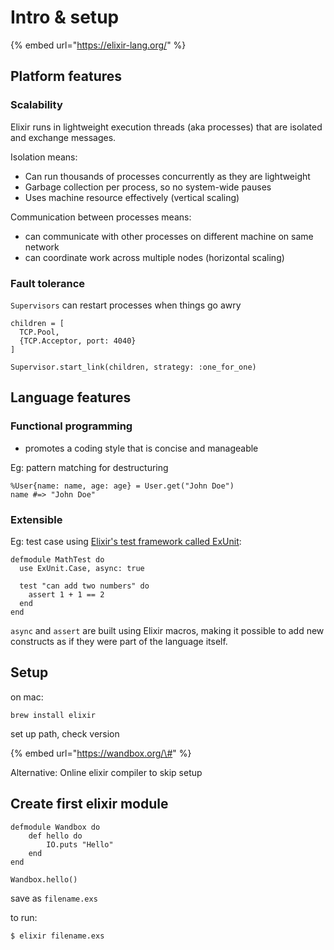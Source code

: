 # Intro & setup

{% embed url="https://elixir-lang.org/" %}

## Platform features

### Scalability

Elixir runs in lightweight execution threads \(aka processes\) that are isolated and exchange messages. 

Isolation means:

*  Can run thousands of processes concurrently as they are lightweight
* Garbage collection per process, so no system-wide pauses
* Uses machine resource effectively \(vertical scaling\)

Communication between processes means:

* can communicate with other processes on different machine on same network
* can coordinate work across multiple nodes \(horizontal scaling\)

### Fault tolerance

`Supervisors` can restart processes when things go awry

```text
children = [
  TCP.Pool,
  {TCP.Acceptor, port: 4040}
]

Supervisor.start_link(children, strategy: :one_for_one)
```

## Language features

### Functional programming

* promotes a coding style that is concise and manageable

Eg: pattern matching for destructuring

```text
%User{name: name, age: age} = User.get("John Doe")
name #=> "John Doe"
```

### Extensible

Eg: test case using [Elixir's test framework called ExUnit](https://hexdocs.pm/ex_unit/):

```text
defmodule MathTest do
  use ExUnit.Case, async: true

  test "can add two numbers" do
    assert 1 + 1 == 2
  end
end
```

`async` and `assert` are built using Elixir macros, making it possible to add new constructs as if they were part of the language itself.

## Setup

on mac:

`brew install elixir`

set up path, check version



{% embed url="https://wandbox.org/\#" %}

Alternative: Online elixir compiler to skip setup

## Create first elixir module

```text
defmodule Wandbox do
    def hello do
        IO.puts "Hello"
    end
end

Wandbox.hello()
```

save as `filename.exs`

to run:

```text
$ elixir filename.exs
```



 


